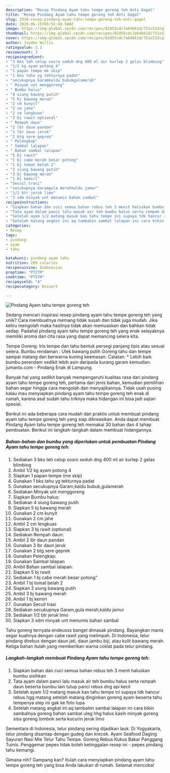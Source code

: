 ```yaml
---
description: "Resep Pindang Ayam tahu tempe goreng teh Anti Gagal"
title: "Resep Pindang Ayam tahu tempe goreng teh Anti Gagal"
slug: 3318-resep-pindang-ayam-tahu-tempe-goreng-teh-anti-gagal
date: 2020-06-15T05:51:49.580Z
image: https://img-global.cpcdn.com/recipes/82d55cdc7a64b61d/751x532cq70/pindang-ayam-tahu-tempe-goreng-teh-foto-resep-utama.jpg
thumbnail: https://img-global.cpcdn.com/recipes/82d55cdc7a64b61d/751x532cq70/pindang-ayam-tahu-tempe-goreng-teh-foto-resep-utama.jpg
cover: https://img-global.cpcdn.com/recipes/82d55cdc7a64b61d/751x532cq70/pindang-ayam-tahu-tempe-goreng-teh-foto-resep-utama.jpg
author: Jayden Willis
ratingvalue: 3.1
reviewcount: 3
recipeingredient:
- "3 bks teh celup sosro seduh dng 400 ml air kurlep 2 gelas blimbing"
- "1/2 kg ayam potong 4"
- "1 papan tempe me skip"
- "1 bks tahu yg tekturnya padat"
- "secukupnya Garamkaldu bubukgulamerah"
- " Minyak unt menggoreng"
- " Bumbu halus"
- "4 siung bawang putih"
- "5 bj bawang merah"
- "2 cm kunyit"
- "2 cm jahe"
- "2 cm lengkuas"
- "3 bj rawit optional"
- " Rempah daun"
- "2 lbr daun pandan"
- "3 lbr daun jeruk"
- "2 btg sere geprek"
- " Pelengkap"
- " Sambal lalapan"
- " Bahan sambal lalapan"
- "5 bj rawit"
- "1 bj cabe merah besar potong"
- "1 bj tomat belah 2"
- "2 siung bawang putih"
- "3 bj bawang merah"
- "1 bj kemiri"
- "Secuil trasi"
- "secukupnya Garamgula merahkaldu jamur"
- "1/2 btr jeruk limo"
- "3 sdm minyak unt menumis bahan sambal"
recipeinstructions:
- "Siapkan bahan dan cuci semua bahan rebus teh 3 menit haluskan bumbu sisihkan"
- "Tata ayam dalam panci lalu masuk air teh bumbu halus serta rempah daun beserta bumbu lain tutup panci rebus dng api kecil"
- "Setelah ayam 1/2 matang masuk kan tahu tempe ini supaya tdk hancur rebus hgg matang setelah matang dinginkan goreng ayam beserta tahu tempenya step ini gak ke foto lupa"
- "Setelah matang angkat ini aq tambahin sambal lalapan ini cara bikin sambalnya goreng bahan sambal uleg hhg halus kasih minyak goreng sisa goreng lombok serta kucurin jeruk limo"
categories:
- Resep
tags:
- pindang
- ayam
- tahu

katakunci: pindang ayam tahu 
nutrition: 289 calories
recipecuisine: Indonesian
preptime: "PT27M"
cooktime: "PT57M"
recipeyield: "4"
recipecategory: Dessert

---
```



![Pindang Ayam tahu tempe goreng teh](https://img-global.cpcdn.com/recipes/82d55cdc7a64b61d/751x532cq70/pindang-ayam-tahu-tempe-goreng-teh-foto-resep-utama.jpg)

Sedang mencari inspirasi resep pindang ayam tahu tempe goreng teh yang unik? Cara membuatnya memang tidak susah dan tidak juga mudah. Jika keliru mengolah maka hasilnya tidak akan memuaskan dan bahkan tidak sedap. Padahal pindang ayam tahu tempe goreng teh yang enak selayaknya memiliki aroma dan cita rasa yang dapat memancing selera kita.

Tempe Goreng: Iris tempe dan tahu bentuk persegi panjang tipis atau sesuai selera. Bumbu rendaman : Ulek bawang putih Goreng tahu dan tempe sampai matang dan berwarna kuning keemasan. Catatan: * Lebih baik bumbu perendam sedikit lebih asin daripada kurang garam kemudian. jumanto.com - Pindang Enak di Lampung.

Banyak hal yang sedikit banyak mempengaruhi kualitas rasa dari pindang ayam tahu tempe goreng teh, pertama dari jenis bahan, kemudian pemilihan bahan segar hingga cara mengolah dan menyajikannya. Tidak usah pusing kalau mau menyiapkan pindang ayam tahu tempe goreng teh enak di rumah, karena asal sudah tahu triknya maka hidangan ini bisa jadi sajian spesial.


Berikut ini ada beberapa cara mudah dan praktis untuk membuat pindang ayam tahu tempe goreng teh yang siap dikreasikan. Anda dapat membuat Pindang Ayam tahu tempe goreng teh memakai 30 bahan dan 4 tahap pembuatan. Berikut ini langkah-langkah dalam membuat hidangannya.

<!--inarticleads1-->

##### Bahan-bahan dan bumbu yang diperlukan untuk pembuatan Pindang Ayam tahu tempe goreng teh:

1. Sediakan 3 bks teh celup sosro seduh dng 400 ml air kurlep 2 gelas blimbing
1. Ambil 1/2 kg ayam potong 4
1. Siapkan 1 papan tempe (me skip)
1. Gunakan 1 bks tahu yg tekturnya padat
1. Gunakan secukupnya Garam,kaldu bubuk,gulamerah
1. Sediakan  Minyak unt menggoreng
1. Siapkan  Bumbu halus:
1. Sediakan 4 siung bawang putih
1. Siapkan 5 bj bawang merah
1. Gunakan 2 cm kunyit
1. Gunakan 2 cm jahe
1. Ambil 2 cm lengkuas
1. Siapkan 3 bj rawit (optional)
1. Sediakan  Rempah daun:
1. Ambil 2 lbr daun pandan
1. Gunakan 3 lbr daun jeruk
1. Gunakan 2 btg sere geprek
1. Gunakan  Pelengkap:
1. Gunakan  Sambal lalapan
1. Ambil  Bahan sambal lalapan:
1. Siapkan 5 bj rawit
1. Sediakan 1 bj cabe merah besar potong&#34;
1. Ambil 1 bj tomat belah 2
1. Siapkan 2 siung bawang putih
1. Ambil 3 bj bawang merah
1. Ambil 1 bj kemiri
1. Gunakan Secuil trasi
1. Sediakan secukupnya Garam,gula merah,kaldu jamur
1. Sediakan 1/2 btr jeruk limo
1. Siapkan 3 sdm minyak unt menumis bahan sambal


Tahu goreng ternyata endeusss banget dimasak pindang. Bayangkan manis segar kuahnya dengan cabe rawit yang melimpah. Di Indonesia, telur pindang direbus dengan daun jati, daun jambu biji, atau kulit bawang merah. Ketiga bahan itulah yang memberikan warna coklat pada telur pindang. 

<!--inarticleads2-->

##### Langkah-langkah membuat Pindang Ayam tahu tempe goreng teh:

1. Siapkan bahan dan cuci semua bahan rebus teh 3 menit haluskan bumbu sisihkan
1. Tata ayam dalam panci lalu masuk air teh bumbu halus serta rempah daun beserta bumbu lain tutup panci rebus dng api kecil
1. Setelah ayam 1/2 matang masuk kan tahu tempe ini supaya tdk hancur rebus hgg matang setelah matang dinginkan goreng ayam beserta tahu tempenya step ini gak ke foto lupa
1. Setelah matang angkat ini aq tambahin sambal lalapan ini cara bikin sambalnya goreng bahan sambal uleg hhg halus kasih minyak goreng sisa goreng lombok serta kucurin jeruk limo


Sementara di Indonesia, telur pindang sering dijadikan lauk. Di Yogyakarta, telur pindang disantap dengan gudeg dan krecek. Ayam Seafood Daging Sayuran Nasi Mie Telur Tahu Tempe. Goreng Rebus Kukus Bakar Panggang Tumis. Penggemar pepes tidak boleh ketinggalan resep ini - pepes pindang tahu kemangi. 

Gimana nih? Gampang kan? Itulah cara menyiapkan pindang ayam tahu tempe goreng teh yang bisa Anda lakukan di rumah. Selamat mencoba!
